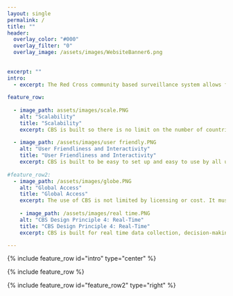 ```yaml
---
layout: single
permalink: /
title: ""
header:
  overlay_color: "#000"
  overlay_filter: "0"
  overlay_image: /assets/images/WebsiteBanner6.png
    
 
excerpt: ""
intro: 
  - excerpt: The Red Cross community based surveillance system allows for people to report on health risks in their communities. By monitoring real-time data, we can respond to an outbreak before it spins out of control, thereby saving lives.
  
feature_row:
  
  - image_path: assets/images/scale.PNG
    alt: "Scalability"
    title: "Scalability"
    excerpt: CBS is built so there is no limit on the number of countries and number of users at the same time.   
   
  - image_path: /assets/images/user friendly.PNG
    alt: "User Friendliness and Interactivity"
    title: "User Friendliness and Interactivity"
    excerpt: CBS is built to be easy to set up and easy to use by all users and enable easy communication and relevant feedback among and to all users  
   
#feature_row2:
  - image_path: /assets/images/globe.PNG
    alt: "Global Access"
    title: "Global Access"
    excerpt: The use of CBS is not limited by licensing or cost. It must be made available to all 190 Red Cross National Societies. If any external actor (other NGOs, WHO) wants to use CBS they should be able to take the source code, build and deploy it themselves. 
    
    - image_path: /assets/images/real time.PNG
    alt: "CBS Design Principle 4: Real-Time"
    title: "CBS Design Principle 4: Real-Time"
    excerpt: CBS is built for real time data collection, decision-making and early response

---
```


{% include feature_row id="intro" type="center" %}

{% include feature_row %}

{% include feature_row id="feature_row2" type="right" %}
